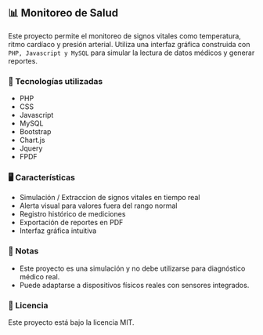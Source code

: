 ## 📊 Monitoreo de Salud

Este proyecto permite el monitoreo de signos vitales como temperatura, ritmo cardíaco y presión arterial. Utiliza una interfaz gráfica construida con `PHP, Javascript y MySQL` para simular la lectura de datos médicos y generar reportes.

### 🧰 Tecnologías utilizadas

* PHP
* CSS
* Javascript
* MySQL
* Bootstrap
* Chart.js
* Jquery
* FPDF

### 🖥️ Características

* Simulación / Extraccion de signos vitales en tiempo real
* Alerta visual para valores fuera del rango normal
* Registro histórico de mediciones
* Exportación de reportes en PDF
* Interfaz gráfica intuitiva

### 📌 Notas

* Este proyecto es una simulación y no debe utilizarse para diagnóstico médico real.
* Puede adaptarse a dispositivos físicos reales con sensores integrados.

### 📄 Licencia

Este proyecto está bajo la licencia MIT.
